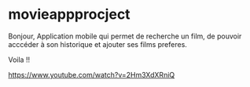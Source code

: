 # movieappprocject

Bonjour, Application mobile qui permet de recherche un film, de pouvoir acccéder à son historique et ajouter ses films preferes.

Voila !! 

https://www.youtube.com/watch?v=2Hm3XdXRniQ
